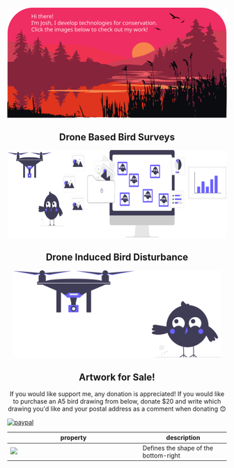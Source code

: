 <!--  https://joshwilson-dev.github.io/portfolio/  -->
<p align="center">
    <img src="https://github.com/joshwilson-dev/joshwilson-dev/blob/main/images/header.svg" />
</p align="center">

<h2 align="center">Drone Based Bird Surveys</h2>
<p align="center">
<a href="https://joshwilson-dev.github.io/drone-based-bird-surveys/">
    <img src="https://github.com/joshwilson-dev/joshwilson-dev/blob/main/images/survey.svg" height="200">
</a>
</p>

<h2 align="center">Drone Induced Bird Disturbance</h2>
<p align="center">
<a href="https://github.com/joshwilson-dev/drone-induced-bird-disturbance">
    <img src="https://github.com/joshwilson-dev/joshwilson-dev/blob/main/images/disturbance.svg" height="200">
</a>
</p>


<h2 align="center">Artwork for Sale!</h2>
<p align="center">
If you would like support me, any donation is appreciated!
If you would like to purchase an A5 bird drawing from below, donate $20 and
write which drawing you'd like and your postal address as a comment when
donating 😊

[![paypal](https://www.paypalobjects.com/en_US/i/btn/btn_donateCC_LG.gif)](https://www.paypal.com/donate/?business=A26JQV6MF4S2N&no_recurring=1&currency_code=AUD)
</p>
<!-- | | |
|:-------------------------:|:-------------------------:|:-------------------------:|
|
<img width="1604" src="https://github.com/joshwilson-dev/joshwilson-dev/blob/main/images/drawings/red-necked-avocet-add.png">
|
<img width="1604" src="https://github.com/joshwilson-dev/joshwilson-dev/blob/main/images/drawings/scarlet-robin-add.png">
|
<img width="1604" src="https://github.com/joshwilson-dev/joshwilson-dev/blob/main/images/drawings/greater-sand-plover-add.png">
| -->

| <div style="width:290px">property</div> | description                           |
| --------------------------------------- | ------------------------------------- |
| <img width="600" src="https://github.com/joshwilson-dev/joshwilson-dev/blob/main/images/drawings/greater-sand-plover-add.png"> | Defines the shape of the bottom-right |
